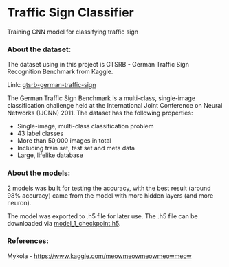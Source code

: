 # Traffic Sign Classifier
Training CNN model for classifying traffic sign

### About the dataset:
The dataset using in this project is GTSRB - German Traffic Sign Recognition Benchmark from Kaggle.

Link: [gtsrb-german-traffic-sign](https://www.kaggle.com/meowmeowmeowmeowmeow/gtsrb-german-traffic-sign)

The German Traffic Sign Benchmark is a multi-class, single-image classification challenge held at the International Joint Conference on Neural Networks (IJCNN) 2011. 
The dataset has the following properties:
- Single-image, multi-class classification problem
- 43 label classes
- More than 50,000 images in total
- Including train set, test set and meta data
- Large, lifelike database

### About the models:
2 models was built for testing the accuracy, with the best result (around 98% accuracy) came from the model with more hidden layers (and more neuron).

The model was exported to .h5 file for later use. The .h5 file can be downloaded via [model_1_checkpoint.h5](https://drive.google.com/file/d/1-2-WfadYjkAeyQnRaaA65SyYKBjgKF2j/view?usp=sharing).

### References:
Mykola - https://www.kaggle.com/meowmeowmeowmeowmeow
